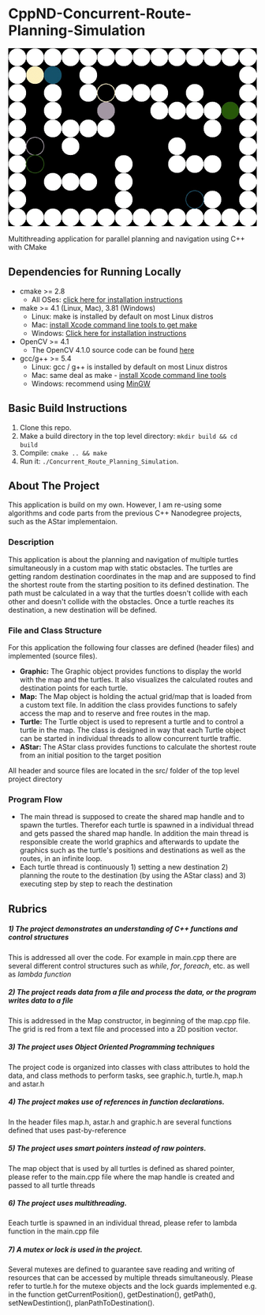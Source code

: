 # CppND-Concurrent-Route-Planning-Simulation

<img src="data/animatedTurtleTrafic.gif"/>

Multithreading application for parallel planning and navigation using C++ with CMake

## Dependencies for Running Locally
* cmake >= 2.8
  * All OSes: [click here for installation instructions](https://cmake.org/install/)
* make >= 4.1 (Linux, Mac), 3.81 (Windows)
  * Linux: make is installed by default on most Linux distros
  * Mac: [install Xcode command line tools to get make](https://developer.apple.com/xcode/features/)
  * Windows: [Click here for installation instructions](http://gnuwin32.sourceforge.net/packages/make.htm)
* OpenCV >= 4.1
  * The OpenCV 4.1.0 source code can be found [here](https://github.com/opencv/opencv/tree/4.1.0)
* gcc/g++ >= 5.4
  * Linux: gcc / g++ is installed by default on most Linux distros
  * Mac: same deal as make - [install Xcode command line tools](https://developer.apple.com/xcode/features/)
  * Windows: recommend using [MinGW](http://www.mingw.org/)

## Basic Build Instructions

1. Clone this repo.
2. Make a build directory in the top level directory: `mkdir build && cd build`
3. Compile: `cmake .. && make`
4. Run it: `./Concurrent_Route_Planning_Simulation`.

## About The Project

This application is build on my own. However, I am re-using some algorithms and code parts from the previous C++ Nanodegree projects, such as the AStar implementaion.

### Description
This application is about the planning and navigation of multiple turtles simultaneously  in a custom map with static obstacles. The turtles are getting random destination coordinates in the map and are supposed to find the shortest route from the starting position to its defined destination. The path must be calculated  in a way that the turtles doesn't collide with each other and doesn't collide with the obstacles.
Once a turtle reaches its destination, a new destination will be defined.

### File and Class Structure
For this application the following four classes are defined (header files) and implemented (source files).
-   **Graphic:** The Graphic object provides functions to display the world with the map and the turtles. It also visualizes the calculated routes and destination points for each turtle.
-   **Map:** The Map object is holding the actual grid/map that is loaded from a custom text file. In addition the class provides functions to safely access the map and to reserve and free routes in the map.   
-   **Turtle:** The Turtle object is used to represent a turtle and to control a turtle in the map. The class is designed in way that each Turtle object can be started in individual threads to allow concurrent turtle traffic.
-   **AStar:** The AStar class provides functions to calculate the shortest route from an initial position to the target position

All header and source files are located in the src/ folder of the top level project directory

### Program Flow
- The main thread is supposed to create the shared map handle and to spawn the turtles. Therefor each turtle is spawned in a individual thread and gets passed the shared map handle. In addition the main thread is responsible create the world graphics and afterwards to update the graphics such as the turtle's positions and destinations as well as the routes, in an infinite loop.
- Each turtle thread is continuously 1) setting a new destination 2) planning the route to the destination (by using the AStar class) and 3) executing step by step to reach the destination


## Rubrics
##### 1) The project demonstrates an understanding of C++ functions and control structures
This is addressed all over the code. For example in main.cpp there are several different control structures such as *while*,
*for*, *foreach*, etc. as well as *lambda function*

##### 2) The project reads data from a file and process the data, or the program writes data to a file
This is addressed in the Map constructor, in beginning of the map.cpp file. The grid is red from a text file and processed into a 2D position vector.

##### 3) The project uses Object Oriented Programming techniques
The project code is organized into classes with class attributes to hold the data, and class methods to perform tasks, see graphic.h, turtle.h, map.h and astar.h

##### 4) The project makes use of references in function declarations.
In the header files map.h, astar.h and graphic.h are several functions defined that uses past-by-reference

##### 5) The project uses smart pointers instead of raw pointers.
The map object that is used by all turtles is defined as shared pointer, please refer to the main.cpp file where the map handle is created and passed to all turtle threads

##### 6) The project uses multithreading.
Eeach turtle is spawned in an individual thread, please refer to lambda function in the main.cpp file

##### 7) A mutex or lock is used in the project.
Several mutexes are defined to guarantee save reading and writing of resources that can be accessed by multiple threads simultaneously. Please refer to turtle.h for the mutexe objects and the lock guards implemented e.g. in the function getCurrentPosition(), getDestination(), getPath(), setNewDestintion(), planPathToDestination().
